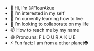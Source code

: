 - 👋 Hi, I’m @FlourAkue
- 👀 I’m interested in my self
- 🌱 I’m currently learning how to live
- 💞️ I’m looking to collaborate on my life
- 📫 How to reach me by my name
- 😄 Pronouns: F L O U R A K U E
- ⚡ Fun fact: I am from a other planet👽

<!---
FlourAkue/FlourAkue is a ✨ special ✨ repository because its `README.md` (this file) appears on your GitHub profile.
You can click the Preview link to take a look at your changes.
--->
